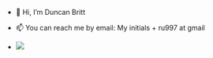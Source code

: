 - 👋 Hi, I’m Duncan Britt

- 📫 You can reach me by email: My initials + ru997 at gmail
<!--
- :briefcase: [See my website](https://duncanbritt.com)
-->
- <a href="https://www.codewars.com/users/Duncan-Britt"><img src="https://www.codewars.com/users/Duncan-Britt/badges/small"></a>

<!---
Duncan-Britt/Duncan-Britt is a ✨ special ✨ repository because its `README.md` (this file) appears on your GitHub profile.
You can click the Preview link to take a look at your changes.
--->
